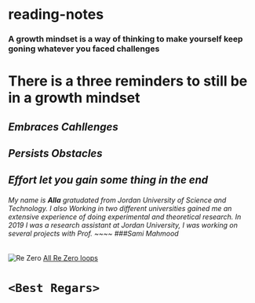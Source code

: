 # reading-notes

### **A growth mindset** is a way of thinking to make yourself keep goning whatever you faced challenges

# There is a three reminders to still be in a growth mindset

## *Embraces Cahllenges*

## *Persists Obstacles*

## *Effort let you gain some thing in the end*

###### My name is **Alla** gratudated from Jordan University of Science and Technology. I also Working in two different universities gained me an extensive experience of doing experimental and theoretical research. In 2019 I was a research assistant at Jordan University, I was working on several projects with Prof. ~~~~ ###Sami Mahmood

![Re Zero](https://1.bp.blogspot.com/-lS3ajsgk7hs/XQEY93T8aYI/AAAAAAAAGDQ/IeyDBOJuZto9U1i-Ioryu96zKCAfR5RoACLcBGAs/s640/%255BAnimeSanka.com%255D%2BRZKHIS%2B-%2BOVA%2B%2BMS%2B%255BBluray%2B-%2B1080p%2B-%2BX265%255D.mkv_snapshot_00.13.44.458.jpg)
[All Re Zero loops ](https://w.animesanka.com/2019/01/rezero-kara-hajimeru-isekai-seikatsu.html)

# `<Best Regars>`



